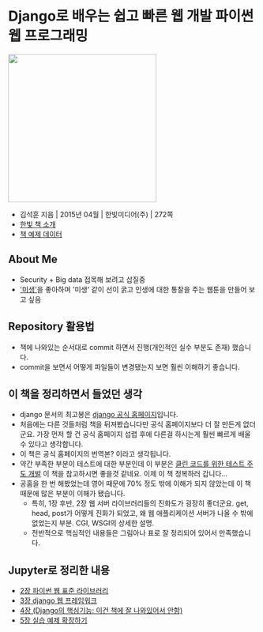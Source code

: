 # Django로 배우는 쉽고 빠른 웹 개발 파이썬 웹 프로그래밍

[<img src="http://image.yes24.com/goods/17295239/L" width="300px" />](http://www.yes24.com/24/goods/17295239?scode=032&OzSrank=1)


- 김석훈 지음 | 2015년 04월 | 한빛미디어(주) | 272쪽
- [한빛 책 소개](http://www.hanbit.co.kr/book/look.html?isbn=978-89-6848-181-9)
- [책 예제 데이터](http://www.hanbit.co.kr/exam/2181)

## About Me

- Security + Big data 접목해 보려고 삽질중
- ['미생'](http://cartoon.media.daum.net/webtoon/view/miseng)을 좋아하며 '미생' 같이 선이 굵고 인생에 대한 통찰을 주는 웹툰을 만들어 보고 싶음

## Repository 활용법

- 책에 나와있는 순서대로 commit 하면서 진행(개인적인 실수 부분도 존재) 했습니다.
- commit을 보면서 어떻게 파일들이 변경됐는지 보면 훨씬 이해하기 좋습니다.

## 이 책을 정리하면서 들었던 생각

- django 문서의 최고봉은 [django 공식 홈페이지](https://docs.djangoproject.com/)입니다.
- 처음에는 다른 것들처럼 책을 뒤져봤습니다만 공식 홈페이지보다 더 잘 만든게 없더군요. 가장 먼저 할 건 공식 홈페이지 섭렵 후에 다른걸 하시는게 훨씬 빠르게 배울 수 있다고 생각합니다.
- 이 책은 공식 홈페이지의 번역본? 이라고 생각됩니다.
- 약간 부족한 부분이 테스트에 대한 부분인데 이 부분은 [클린 코드를 위한 테스트 주도 개발](http://www.yes24.com/24/goods/16886031?scode=032&OzSrank=2) 이 책을 참고하시면 좋을것 같네요. 이제 이 책 정복하러 갑니다...
- 공홈을 한 번 해봤었는데 영어 때문에 70% 정도 밖에 이해가 되지 않았는데 이 책 때문에 많은 부분이 이해가 됐습니다.
  - 특히, 1장 후반, 2장 웹 서버 라이브러리들의 진화도가 굉장히 좋더군요. get, head, post가 어떻게 진화가 되었고, 왜 웹 애플리케이션 서버가 나올 수 밖에 없었는지 부분. CGI, WSGI의 상세한 설명.
  - 전반적으로 핵심적인 내용들은 그림아나 표로 잘 정리되어 있어서 만족했습니다.

## Jupyter로 정리한 내용

- [2장 파이썬 웹 표준 라이브러리](http://nbviewer.ipython.org/github/re4lfl0w/django_python_web_programming/blob/master/ch02.ipynb)
- [3장 django 웹 프레임워크](http://nbviewer.ipython.org/github/re4lfl0w/django_python_web_programming/blob/master/ch03.ipynb)
- [4장 (Django의 핵심기능: 이건 책에 잘 나와있어서 안함)](http://nbviewer.ipython.org/github/re4lfl0w/django_python_web_programming/blob/master/ch04.ipynb)
- [5장 실습 예제 확장하기](http://nbviewer.ipython.org/github/re4lfl0w/django_python_web_programming/blob/master/ch05.ipynb)